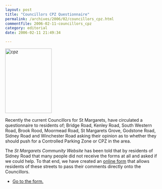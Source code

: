 ```yaml
---
layout: post
title: "Councillors CPZ Questionnaire"
permalink: /archives/2006/02/councillors_cpz.html
commentfile: 2006-02-11-councillors_cpz
category: editorial
date: 2006-02-11 21:49:34

---
```


<img alt="cpz" src="/assets/images/2006/zone-entry-thumb.jpg" width="150" height="209" class="right"/>

Recently the current Councillors for St Margarets, have circulated a questionnaire to residents of; Bridge Road, Kenley Road, South Western Road, Brook Rood, Moormead Road, St Margarets Grove, Godstone Road, Sidney Road and Winchester Road asking their opinion as to whether they should push for a Controlled Parking Zone or CPZ in the area.

The *St Margarets Community Website* has been told that by residents of Sidney Road that many people did not receive the forms at all and asked if we could help. To that end, we have created an [online form](/forms/cpz_form.php) that allows residents of these streets to pass their comments directly onto the Councillors.

-   [Go to the form.](/forms/cpz_form.php)
